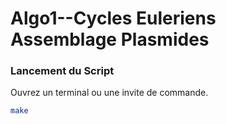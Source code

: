 # Algo1--Cycles Euleriens Assemblage Plasmides

### Lancement du Script

Ouvrez un terminal ou une invite de commande.

```bash
make
```
